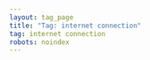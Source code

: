 ```yaml
---
layout: tag_page
title: "Tag: internet connection"
tag: internet connection
robots: noindex
---
```

